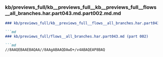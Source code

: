 ### kb/previews_full/kb__previews_full__kb__previews_full__flows__all_branches.har.part043.md.part002.md.md

```md
### kb/previews_full/kb__previews_full__flows__all_branches.har.part043.md.part002.md

```md
### kb/previews_full/flows__all_branches.har.part043.md (part 002)

```md
//8AAQEBAAEBAQAA//8AAgABAAQDAwD+/v4ABAQEAP8BAQ
```

```

```

```
